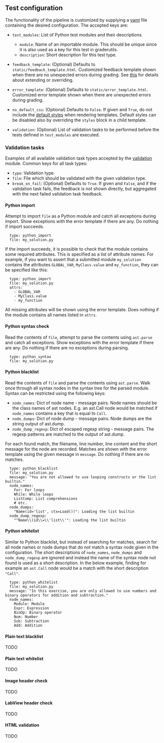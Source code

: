 ## Test configuration

The functionality of the pipeline is customized by supplying a [yaml](http://yaml.org/) file containing the desired configuration.
The accepted keys are:

* `test_modules`: List of Python test modules and their descriptions.
  * `module`: Name of an importable module. This should be unique since it is also used as a key for this test in graderutils.
  * `description`: Short description for this test type.
* `feedback_template`: (Optional) Defaults to `static/feedback_template.html`. Customized feedback template shown when there are no unexpected errors during grading. See [this](static/README.md) for details about extending or overriding.
* `error_template`: (Optional) Defaults to `static/error_template.html`. Customized error template shown when there are unexpected errors during grading.
* `no_default_css`: (Optional) Defaults to `False`. If given and `True`, do not include the [default styles](static/feedback.css) when rendering templates. Default styles can be disabled also by overriding the `styles` block in a child template.

* `validation`: (Optional) List of validation tasks to be performed before the tests defined in `test_modules` are executed.

### Validation tasks

Examples of all available validation task types accepted by the [validation](validation.py) module.
Common keys for all task types:

* `type`: Validation type
* `file`: File which should be validated with the given validation type.
* `break_on_fail`: (Optional) Defaults to `True`. If given and `False`, and if the validation task fails, the feedback is not shown directly, but aggregated with the next failed validation task feedback.

#### Python import

Attempt to import `file` as a Python module and catch all exceptions during import.
Show exceptions with the error template if there are any.
Do nothing if import succeeds.

```
  type: python_import
  file: my_solution.py
```

If the import succeeds, it is possible to check that the module contains some required attributes.
This is specified as a list of attribute names.
For example, if you want to assert that a submitted module `my_solution` contains the attributes `GLOBAL_VAR`, `MyClass.value` and `my_function`, they can be specified like this:
```
  type: python_import
  file: my_solution.py
  attrs:
    - GLOBAL_VAR
    - MyClass.value
    - my_function
```
All missing attributes will be shown using the error template.
Does nothing if the module contains all names listed in `attrs`.


#### Python syntax check

Read the contents of `file`, attempt to parse the contents using `ast.parse` and catch all exceptions.
Show exceptions with the error template if there are any.
Do nothing if there are no exceptions during parsing.

```
  type: python_syntax
  file: my_solution.py
```

#### Python blacklist

Read the contents of `file` and parse the contents using `ast.parse`.
Walk once through all syntax nodes in the syntax tree for the parsed module.
Syntax can be restricted using the following keys:
  * `node_names`: Dict of node name - message pairs. Node names should be the class names of ast nodes. E.g. an ast.Call node would be matched if `node_names` contains a key that is equal to `Call`.
  * `node_dumps`: Dict of node dump - message pairs. Node dumps are the string output of ast.dump.
  * `node_dump_regexp`: Dict of escaped regexp string - message pairs. The regexp patterns are matched to the output of ast.dump.

For each found match, the filename, line number, line content and the short message for the node are recorded.
Matches are shown with the error template using the given message in `message`.
Do nothing if there are no matches.

```
  type: python_blacklist
  file: my_solution.py
  message: "You are not allowed to use looping constructs or the list builtin."
  node_names:
    For: For loops
    While: While loops
    ListComp: List comprehensions
    # etc.
  node_dumps:
    "Name(id='list', ctx=Load())": Loading the list builtin
  node_dump_regexp:
    "^Name\\(id\\=\\'list\\'": Loading the list builtin
```

#### Python whitelist

Similar to Python blacklist, but instead of searching for matches, search for all node names or node dumps that do *not* match a syntax node given in the configuration.
The short descriptions of `node_names`, `node_dumps` and `node_dump_regexp` are ignored and instead the name of the syntax node not found is used as a short description.
In the below example, finding for example an `ast.Call` node would be a match with the short description `"Call"`.

```
  type: python_whitelist
  file: my_solution.py
  message: "In this exercise, you are only allowed to use numbers and binary operators for addition and subtraction."
  node_names:
    Module: Module
    Expr: Expression
    BinOp: Binary operator
    Num: Number
    Sub: Subtraction
    Add: Addition
```


#### Plain text blacklist

TODO

#### Plain text whitelist

TODO

#### Image header check

TODO

#### LabView header check

TODO

#### HTML validation

TODO
